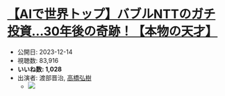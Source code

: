 # [【AIで世界トップ】バブルNTTのガチ投資…30年後の奇跡！【本物の天才】](https://www.youtube.com/watch?v=7cuCWeYaHEE)
-   公開日: 2023-12-14
-   視聴数: 83,916
-   **いいね数: 1,028**
-   出演者: 渡部晋治, [高橋弘樹](/rehacq_fan/people/高橋弘樹 "wikilink")
    - [![](https://img.youtube.com/vi/7cuCWeYaHEE/hqdefault.jpg)](https://www.youtube.com/watch?v=7cuCWeYaHEE)
